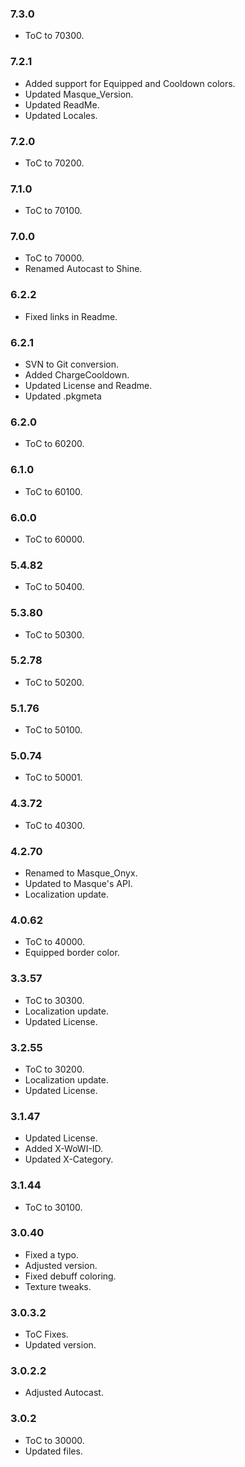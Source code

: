 ### 7.3.0 ###

- ToC to 70300.

### 7.2.1 ###

- Added support for Equipped and Cooldown colors.
- Updated Masque_Version.
- Updated ReadMe.
- Updated Locales.

### 7.2.0 ###

- ToC to 70200.

### 7.1.0 ###

- ToC to 70100.

### 7.0.0 ###

- ToC to 70000.
- Renamed Autocast to Shine.

### 6.2.2 ###

- Fixed links in Readme.

### 6.2.1 ###

- SVN to Git conversion.
- Added ChargeCooldown.
- Updated License and Readme.
- Updated .pkgmeta

### 6.2.0 ###

- ToC to 60200.

### 6.1.0 ###

- ToC to 60100.

### 6.0.0 ###

- ToC to 60000.

### 5.4.82 ###

- ToC to 50400.

### 5.3.80 ###

- ToC to 50300.

### 5.2.78 ###

- ToC to 50200.

### 5.1.76 ###

- ToC to 50100.

### 5.0.74 ###

- ToC to 50001.

### 4.3.72 ###

- ToC to 40300.

### 4.2.70 ###

- Renamed to Masque_Onyx.
- Updated to Masque's API.
- Localization update.

### 4.0.62 ###

- ToC to 40000.
- Equipped border color.

### 3.3.57 ###

- ToC to 30300.
- Localization update.
- Updated License.

### 3.2.55 ###

- ToC to 30200.
- Localization update.
- Updated License.

### 3.1.47 ###

- Updated License.
- Added X-WoWI-ID.
- Updated X-Category.

### 3.1.44 ###

- ToC to 30100.

### 3.0.40 ###

- Fixed a typo.
- Adjusted version.
- Fixed debuff coloring.
- Texture tweaks.

### 3.0.3.2 ###

- ToC Fixes.
- Updated version.

### 3.0.2.2 ###

- Adjusted Autocast.

### 3.0.2 ###

- ToC to 30000.
- Updated files.
